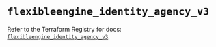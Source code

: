 # `flexibleengine_identity_agency_v3`

Refer to the Terraform Registry for docs: [`flexibleengine_identity_agency_v3`](https://registry.terraform.io/providers/flexibleenginecloud/flexibleengine/1.46.0/docs/resources/identity_agency_v3).
